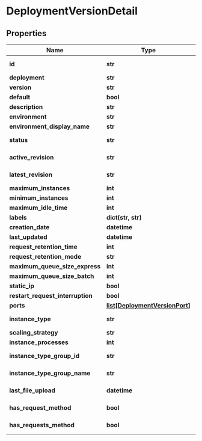 # DeploymentVersionDetail

## Properties
Name | Type | Notes
------------ | ------------- | -------------
**id** | **str** | [optional] [readonly]
**deployment** | **str** |
**version** | **str** |
**default** | **bool** | [optional]
**description** | **str** | [optional]
**environment** | **str** | [optional]
**environment_display_name** | **str** | [optional]
**status** | **str** | [optional] [readonly]
**active_revision** | **str** | [optional] [readonly]
**latest_revision** | **str** | [optional] [readonly]
**maximum_instances** | **int** | [optional]
**minimum_instances** | **int** | [optional]
**maximum_idle_time** | **int** | [optional]
**labels** | **dict(str, str)** | [optional]
**creation_date** | **datetime** | [optional]
**last_updated** | **datetime** | [optional]
**request_retention_time** | **int** | [optional]
**request_retention_mode** | **str** | [optional]
**maximum_queue_size_express** | **int** | [optional]
**maximum_queue_size_batch** | **int** | [optional]
**static_ip** | **bool** | [optional]
**restart_request_interruption** | **bool** | [optional]
**ports** | [**list[DeploymentVersionPort]**](DeploymentVersionPort.md) | [optional]
**instance_type** | **str** | [optional] [readonly]
**scaling_strategy** | **str** | [optional]
**instance_processes** | **int** | [optional]
**instance_type_group_id** | **str** | [optional] [readonly]
**instance_type_group_name** | **str** | [optional] [readonly]
**last_file_upload** | **datetime** | [optional] [readonly]
**has_request_method** | **bool** | [optional] [readonly]
**has_requests_method** | **bool** | [optional] [readonly]


